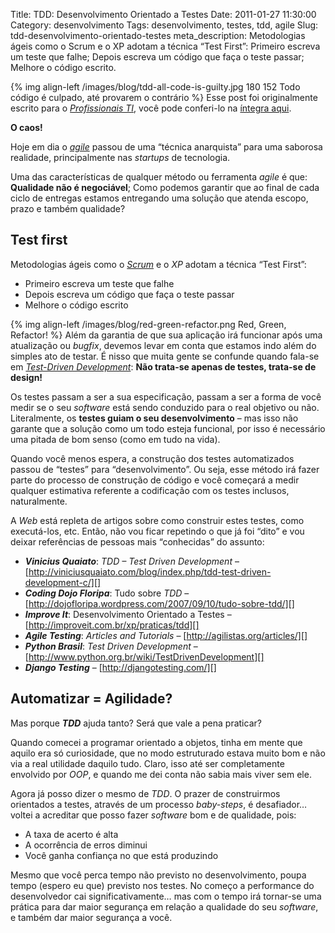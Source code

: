 Title: TDD: Desenvolvimento Orientado a Testes
Date: 2011-01-27 11:30:00
Category: desenvolvimento
Tags: desenvolvimento, testes, tdd, agile
Slug: tdd-desenvolvimento-orientado-testes
meta_description: Metodologias ágeis como o Scrum e o XP adotam a técnica “Test First”: Primeiro escreva um teste que falhe; Depois escreva um código que faça o teste passar; Melhore o código escrito.


{% img align-left /images/blog/tdd-all-code-is-guilty.jpg 180 152 Todo código é culpado, até provarem o contrário %}
Esse post foi originalmente escrito para o [*Profissionais TI*][], você
pode conferi-lo na [íntegra aqui][].

**O caos!**

Hoje em dia o [*agile*][] passou de uma “técnica anarquista” para uma
saborosa realidade, principalmente nas *startups* de tecnologia.

<!-- PELICAN_END_SUMMARY -->

Uma das características de qualquer método ou ferramenta *agile* é que:
**Qualidade não é negociável**; Como podemos garantir que ao final de
cada ciclo de entregas estamos entregando uma solução que atenda escopo,
prazo e também qualidade?


Test first
----------

Metodologias ágeis como o [*Scrum*][] e o *XP* adotam a técnica “Test
First”:

* Primeiro escreva um teste que falhe
* Depois escreva um código que faça o teste passar
* Melhore o código escrito

{% img align-left /images/blog/red-green-refactor.png Red, Green, Refactor! %}
Além da garantia de que sua aplicação irá
funcionar após uma atualização ou *bugfix*, devemos levar em conta que
estamos indo além do simples ato de testar. É nisso que muita gente se
confunde quando fala-se em [*Test-Driven Development*][]: **Não trata-se
apenas de testes, trata-se de design!**

Os testes passam a ser a sua especificação, passam a ser a forma de você
medir se o seu *software* está sendo conduzido para o real objetivo ou
não. Literalmente, os **testes guiam o seu desenvolvimento** – mas isso
não garante que a solução como um todo esteja funcional, por isso é
necessário uma pitada de bom senso (como em tudo na vida).

Quando você menos espera, a construção dos testes automatizados passou
de “testes” para “desenvolvimento”. Ou seja, esse método irá fazer parte
do processo de construção de código e você começará a medir qualquer
estimativa referente a codificação com os testes inclusos, naturalmente.

A *Web* está repleta de artigos sobre como construir estes testes, como
executá-los, etc. Então, não vou ficar repetindo o que já foi “dito” e
vou deixar referências de pessoas mais “conhecidas” do assunto:

* ***Vinicius Quaiato***: *TDD – Test Driven
    Development* –
    [http://viniciusquaiato.com/blog/index.php/tdd-test-driven-development-c/][]
* ***Coding Dojo Floripa***: Tudo sobre *TDD* –
    [http://dojofloripa.wordpress.com/2007/09/10/tudo-sobre-tdd/][]
* ***Improve It***: Desenvolvimento Orientado a Testes –
    [http://improveit.com.br/xp/praticas/tdd][]
* ***Agile Testing***: *Articles and Tutorials* –
    [http://agilistas.org/articles/][]
* ***Python Brasil***: *Test Driven Development* –
    [http://www.python.org.br/wiki/TestDrivenDevelopment][]
* ***Django Testing*** – [http://djangotesting.com/][]


Automatizar = Agilidade?
------------------------

Mas porque ***TDD*** ajuda tanto? Será que vale a pena praticar?

Quando comecei a programar orientado a objetos, tinha em mente que
aquilo era só curiosidade, que no modo estruturado estava muito bom e
não via a real utilidade daquilo tudo. Claro, isso até ser completamente
envolvido por *OOP*, e quando me dei conta não sabia mais viver sem ele.

Agora já posso dizer o mesmo de *TDD*. O prazer de construirmos
orientados a testes, através de um processo *baby-steps*, é desafiador…
voltei a acreditar que posso fazer *software* bom e de qualidade, pois:

* A taxa de acerto é alta
* A ocorrência de erros diminui
* Você ganha confiança no que está produzindo

Mesmo que você perca tempo não previsto no desenvolvimento, poupa tempo
(espero eu que) previsto nos testes. No começo a performance do
desenvolvedor cai significativamente… mas com o tempo irá tornar-se uma
prática para dar maior segurança em relação a qualidade do seu
*software*, e também dar maior segurança a você.


  [*Profissionais TI*]: http://www.profissionaisti.com.br/
    "Tudo sobre Tecnologia! ProfissionaisTI"
  [íntegra aqui]: http://www.profissionaisti.com.br/2009/11/tdd-desenvolvimento-orientado-a-testes/
    "TDD: Desenvolvimento Orientado a Testes"
  [*agile*]: {tag}agile "Leia mais sobre Agile"
  [*Scrum*]: {tag}scrum "Leia mais sobre Scrum"
  [*Test-Driven Development*]: {tag}tdd "Leia mais sobre TDD"
  [http://viniciusquaiato.com/blog/index.php/tdd-test-driven-development-c/]: http://viniciusquaiato.com/blog/index.php/tdd-test-driven-development-c/
    "Leia mais no blog do nosso amigo Vinicius"
  [http://dojofloripa.wordpress.com/2007/09/10/tudo-sobre-tdd/]: http://dojofloripa.wordpress.com/2007/09/10/tudo-sobre-tdd/
    "Leia mais no Coding Dojo"
  [http://improveit.com.br/xp/praticas/tdd]: http://improveit.com.br/xp/praticas/tdd
    "Leia mais no Improve it"
  [http://agilistas.org/articles/]: http://agilistas.org/articles/
    "Leia mais no Agilistas.org"
  [http://www.python.org.br/wiki/TestDrivenDevelopment]: http://www.python.org.br/wiki/TestDrivenDevelopment
    "Leia mais no Python Brasil"
  [http://djangotesting.com/]: http://djangotesting.com/
    "Dicas de testes em Django"

